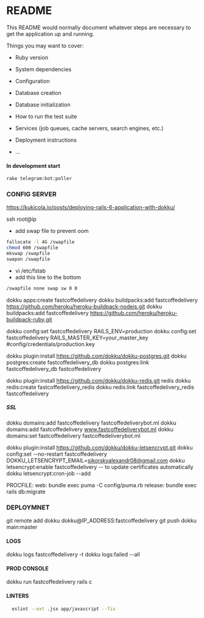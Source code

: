 # README

This README would normally document whatever steps are necessary to get the
application up and running.

Things you may want to cover:

* Ruby version

* System dependencies

* Configuration

* Database creation

* Database initialization

* How to run the test suite

* Services (job queues, cache servers, search engines, etc.)

* Deployment instructions

* ...

#### In development start
```bash
rake telegram:bot:poller
```

### CONFIG SERVER
https://kukicola.io/posts/deploying-rails-6-application-with-dokku/

ssh root@ip

- add swap file to prevent oom
```bash
fallocate -l 4G /swapfile
chmod 600 /swapfile
mkswap /swapfile
swapon /swapfile
```
- vi /etc/fstab
- add this line to the bottom
```bash
/swapfile none swap sw 0 0
```


dokku apps:create fastcoffedelivery
dokku buildpacks:add fastcoffedelivery https://github.com/heroku/heroku-buildpack-nodejs.git
dokku buildpacks:add fastcoffedelivery https://github.com/heroku/heroku-buildpack-ruby.git

dokku config:set fastcoffedelivery RAILS_ENV=production
dokku config:set fastcoffedelivery RAILS_MASTER_KEY=your_master_key #config/credentials/production.key

dokku plugin:install https://github.com/dokku/dokku-postgres.git
dokku postgres:create fastcoffedelivery_db
dokku postgres:link fastcoffedelivery_db fastcoffedelivery

dokku plugin:install https://github.com/dokku/dokku-redis.git redis
dokku redis:create fastcoffedelivery_redis
dokku redis:link fastcoffedelivery_redis fastcoffedelivery

##### SSL
dokku domains:add fastcoffedelivery fastcoffedeliverybot.ml
dokku domains:add fastcoffedelivery www.fastcoffedeliverybot.ml
dokku domains:set fastcoffedelivery fastcoffedeliverybot.ml


dokku plugin:install https://github.com/dokku/dokku-letsencrypt.git
dokku config:set --no-restart fastcoffedelivery DOKKU_LETSENCRYPT_EMAIL=sikorskyalexandr08@gmail.com
dokku letsencrypt:enable fastcoffedelivery
-- to update certificates automatically
dokku letsencrypt:cron-job --add

PROCFILE:
web: bundle exec puma -C config/puma.rb
release: bundle exec rails db:migrate

### DEPLOYMNET

git remote add dokku dokku@IP_ADDRESS:fastcoffedelivery
git push dokku main:master

#### LOGS
dokku logs fastcoffedelivery -t
dokku logs:failed --all

#### PROD CONSOLE
dokku run fastcoffedelivery rails c

#### LINTERS
```bash
  eslint --ext .jsx app/javascript --fix
```

